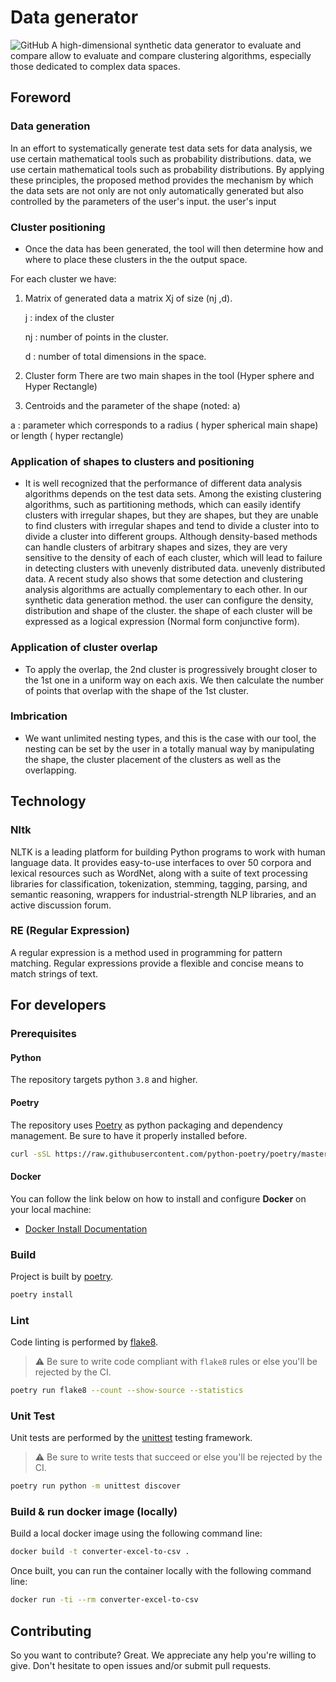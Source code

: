 # Data generator

![GitHub](https://img.shields.io/badge/github-%23121011.svg?style=for-the-badge&logo=github&logoColor=white)
A high-dimensional synthetic data generator to evaluate and compare
allow to evaluate and compare clustering algorithms, especially those dedicated to complex data spaces.

## Foreword

### Data generation

In an effort to systematically generate test data sets for data analysis, we use certain mathematical tools such as probability distributions. data, we use certain mathematical tools such as probability distributions. By applying these principles, the proposed method provides the mechanism by which the data sets are not only are not only automatically generated but also controlled by the parameters of the user's input. the user's input

### Cluster positioning

- Once the data has been generated, the tool will then determine how and where to place these clusters in the
the output space.

For each cluster we have:

1. Matrix of generated data
a matrix Xj of size (nj ,d).

    j : index of the cluster

    nj : number of points in the cluster.

    d : number of total dimensions in the space.

2. Cluster form
There are two main shapes in the tool (Hyper sphere and Hyper Rectangle)
3. Centroids and the parameter of the shape (noted: a)

a : parameter which corresponds to a radius ( hyper spherical main shape) or length (
hyper rectangle)

### Application of shapes to clusters and positioning

- It is well recognized that the performance of different data analysis algorithms depends
on the test data sets. Among the existing clustering algorithms, such as
partitioning methods, which can easily identify clusters with irregular shapes, but they are
shapes, but they are unable to find clusters with irregular shapes and tend to divide a cluster into
to divide a cluster into different groups. Although density-based methods can
handle clusters of arbitrary shapes and sizes, they are very sensitive to the density of each
of each cluster, which will lead to failure in detecting clusters with unevenly distributed data.
unevenly distributed data. A recent study also shows that some detection and
clustering analysis algorithms are actually complementary to each other.
In our synthetic data generation method. the user can configure the density,
distribution and shape of the cluster.
the shape of each cluster will be expressed as a logical expression (Normal form
conjunctive form).

### Application of cluster overlap

- To apply the overlap, the 2nd cluster is progressively brought closer to the 1st one in a uniform way on each axis. We then calculate the number of points that overlap
with the shape of the 1st cluster.

### Imbrication

- We want unlimited nesting types, and this is the case with our tool, the nesting
can be set by the user in a totally manual way by manipulating the shape, the cluster
placement of the clusters as well as the overlapping.

## Technology

### Nltk

NLTK is a leading platform for building Python programs to work with human language data. It provides easy-to-use interfaces to over 50 corpora and lexical resources such as WordNet, along with a suite of text processing libraries for classification, tokenization, stemming, tagging, parsing, and semantic reasoning, wrappers for industrial-strength NLP libraries, and an active discussion forum.

### RE (Regular Expression)

A regular expression is a method used in programming for pattern matching. Regular expressions provide a flexible and concise means to match strings of text.

## For developers

### Prerequisites

#### Python

The repository targets python `3.8` and higher.

#### Poetry

The repository uses [Poetry](https://python-poetry.org) as python packaging and dependency management. Be sure to have it properly installed before.

```sh
curl -sSL https://raw.githubusercontent.com/python-poetry/poetry/master/get-poetry.py | python -
```

#### Docker

You can follow the link below on how to install and configure **Docker** on your local machine:

- [Docker Install Documentation](https://docs.docker.com/install/)

### Build

Project is built by [poetry](https://python-poetry.org).

```sh
poetry install
```

### Lint

Code linting is performed by [flake8](https://flake8.pycqa.org).

> ⚠️ Be sure to write code compliant with `flake8` rules or else you'll be rejected by the CI.

```sh
poetry run flake8 --count --show-source --statistics
```

### Unit Test

Unit tests are performed by the [unittest](https://docs.python.org) testing framework.

> ⚠️ Be sure to write tests that succeed or else you'll be rejected by the CI.

```sh
poetry run python -m unittest discover
```

### Build & run docker image (locally)

Build a local docker image using the following command line:

```sh
docker build -t converter-excel-to-csv .
```

Once built, you can run the container locally with the following command line:

```sh
docker run -ti --rm converter-excel-to-csv
```

## Contributing

So you want to contribute? Great. We appreciate any help you're willing to give. Don't hesitate to open issues and/or
submit pull requests.
